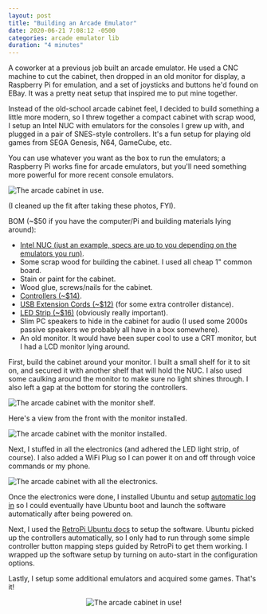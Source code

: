 ```yaml
---
layout: post
title: "Building an Arcade Emulator"
date: 2020-06-21 7:08:12 -0500
categories: arcade emulator lib
duration: "4 minutes"
---
```


A coworker at a previous job built an arcade emulator. He used a CNC machine to cut the cabinet, then dropped in an old monitor for display, a Raspberry Pi for emulation, and a set of joysticks and buttons he'd found on EBay. It was a pretty neat setup that inspired me to put mine together.

Instead of the old-school arcade cabinet feel, I decided to build something a little more modern, so I threw together a compact cabinet with scrap wood, I setup an Intel NUC with emulators for the consoles I grew up with, and plugged in a pair of SNES-style controllers. It's a fun setup for playing old games from SEGA Genesis, N64, GameCube, etc.

You can use whatever you want as the box to run the emulators; a Raspberry Pi works fine for arcade emulators, but you'll need something more powerful for more recent console emulators.

![The arcade cabinet in use.](/assets/images/posts/arcade-cabinet.jpg)

(I cleaned up the fit after taking these photos, FYI).

BOM (~\$50 if you have the computer/Pi and building materials lying around):

- <a href="https://amzn.to/310QX9e" target="_blank">Intel NUC (just an example, specs are up to you depending on the emulators you run)</a>.
- Some scrap wood for building the cabinet. I used all cheap 1" common board.
- Stain or paint for the cabinet.
- Wood glue, screws/nails for the cabinet.
- <a href="https://amzn.to/3dppOiG" target="_blank">Controllers (~\$14)</a>.
- <a href="https://amzn.to/2YThenj" target="_blank">USB Extension Cords (~\$12)</a> (for some extra controller distance).
- <a href="https://amzn.to/3fLkjwt" target="_blank">LED Strip (~\$16)</a> (obviously really important).
- Slim PC speakers to hide in the cabinet for audio (I used some 2000s passive speakers we probably all have in a box somewhere).
- An old monitor. It would have been super cool to use a CRT monitor, but I had a LCD monitor lying around.

First, build the cabinet around your monitor. I built a small shelf for it to sit on, and secured it with another shelf that will hold the NUC. I also used some caulking around the monitor to make sure no light shines through. I also left a gap at the bottom for storing the controllers.

![The arcade cabinet with the monitor shelf.](/assets/images/posts/arcade-cabinet-shelf.jpg)

Here's a view from the front with the monitor installed.

![The arcade cabinet with the monitor installed.](/assets/images/posts/arcade-cabinet-front.jpg)

Next, I stuffed in all the electronics (and adhered the LED light strip, of course). I also added a WiFi Plug so I can power it on and off through voice commands or my phone.

![The arcade cabinet with all the electronics.](/assets/images/posts/arcade-cabinet-stuffed.jpg)

Once the electronics were done, I installed Ubuntu and setup [automatic log in](https://www.maketecheasier.com/enable-automatic-login-in-ubuntu/) so I could eventually have Ubuntu boot and launch the software automatically after being powered on.

Next, I used the [RetroPi Ubuntu docs](https://retropie.org.uk/docs/Debian/) to setup the software. Ubuntu picked up the controllers automatically, so I only had to run through some simple controller button mapping steps guided by RetroPi to get them working. I wrapped up the software setup by turning on auto-start in the configuration options.

Lastly, I setup some additional emulators and acquired some games. That's it!

<div style="text-align: center">
    <img alt="The arcade cabinet in use!" src="/assets/images/posts/arcade-cabinet-animated.gif" />
</div>
